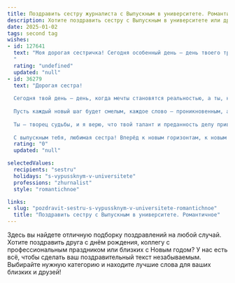 ```yaml
---
title: Поздравить сестру журналиста с Выпускным в университете. Романтичное
description: Хотите поздравить сестру с Выпускным в университете или другим праздником? Наш ИИ создаст незабываемое поздравление, а вы обязательно выделитесь среди других.  
date: 2025-01-02
tags: second tag
wishes:
- id: 127641
  text: "Моя дорогая сестричка! Сегодня особенный день – день твоего триумфа, день, когда ты, моя талантливая и прекрасная,  вступаешь в мир большой журналистики!  Это не просто профессия – это призвание,  путь к раскрытию истины, к голосам,  ждущим быть услышанными. Пусть твоя  нежная душа и острый ум  всегда  находятся в гармонии,  ведя тебя к  ярким репортажам,  захватывающим историям и заслуженному успеху.  Пусть твой путь будет полон света, вдохновения и  искренних восторженных взглядов. С Выпускным, любимая!  Я всегда буду гордиться тобой!
  "
  rating: "undefined"
  updated: "null"
- id: 36279
  text: "Дорогая сестра!
  
  Сегодня твой день — день, когда мечты становятся реальностью, а ты, как истинный журналист, открываешь новую главу своей жизни. На протяжении всех этих лет ты вдохновляла нас своей настойчивостью и страстью к слову, а теперь ты готова покорять мир своими статьями и историями.
  
  Пусть каждый новый шаг будет смелым, каждое слово — проникновенным, а каждый день — полон вдохновения и новых открытий. Желаю тебе найти свою уникальную ноту в этом огромном мире, общаться с интересными людьми и рассказывать истории, которые будут трогать сердца.
  
  Ты — творец судьбы, и я верю, что твой талант и преданность делу приведут к успеху. Пусть впереди ждут только яркие моменты, волнующие события и возможность выражать свои чувства на страницах газет и журналов.
  
  С выпускным тебя, любимая сестра! Вперёд к новым горизонтам, к новым высотам! Люблю тебя! 🌹❤️"
  rating: "0"
  updated: "null"

selectedValues:
  recipients: "sestru"
  holidays: "s-vypussknym-v-universitete"
  professions: "zhurnalist"
  style: "romantichnoe"

links:
- slug: "pozdravit-sestru-s-vypussknym-v-universitete-romantichnoe"
  title: "Поздравить сестру с Выпускным в университете. Романтичное"
---
```


Здесь вы найдете отличную подборку поздравлений на любой случай. 
Хотите поздравить друга с днём рождения, коллегу с профессиональным праздником или близких с Новым годом? У нас есть всё, чтобы сделать ваш поздравительный текст незабываемым. Выбирайте нужную категорию и находите лучшие слова для ваших близких и друзей!
